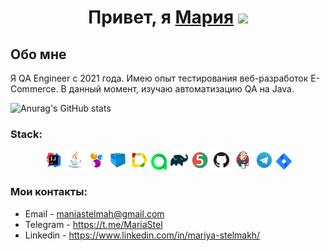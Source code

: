 <h1 align="center">Привет, я <a href="https://github.com/maniastel" target="_blank">Мария</a> 
<img src="https://github.com/blackcater/blackcater/raw/main/images/Hi.gif" height="32"/></h1>
<h2>Обо мне</h2>
Я QA Engineer с 2021 года. Имею опыт тестирования веб-разработок E-Commerce. В данный момент, изучаю автоматизацию QA на Java.





![Anurag's GitHub stats](https://github-readme-stats.vercel.app/api?username=maniastel&show_icons=true&bg_color=00000000)


### Stack:

<p align="center">
<img width="6%" title="IntelliJ IDEA" src="media/logo/Intelij_IDEA.svg">
<img width="6%" title="Java" src="media/logo/Java.svg">
<img width="6%" title="Selenide" src="media/logo/Selenide.svg">
<img width="6%" title="Selenoid" src="media/logo/Selenoid.svg">
<img width="6%" title="Allure Report" src="media/logo/Allure_Report.svg">
<img width="5%" title="Allure TestOps" src="media/logo/AllureTestOps.svg">
<img width="6%" title="Gradle" src="media/logo/Gradle.svg">
<img width="6%" title="JUnit5" src="media/logo/JUnit5.svg">
<img width="6%" title="GitHub" src="media/logo/GitHub.svg">
<img width="6%" title="Jenkins" src="media/logo/Jenkins.svg">
<img width="6%" title="Telegram" src="media/logo/Telegram.svg">
<img width="5%" title="Jira" src="media/logo/Jira.svg">
</p>

### Мои контакты:

+  Email - maniastelmah@gmail.com
+  Telegram - https://t.me/MariaStel
+  Linkedin - https://www.linkedin.com/in/mariya-stelmakh/




